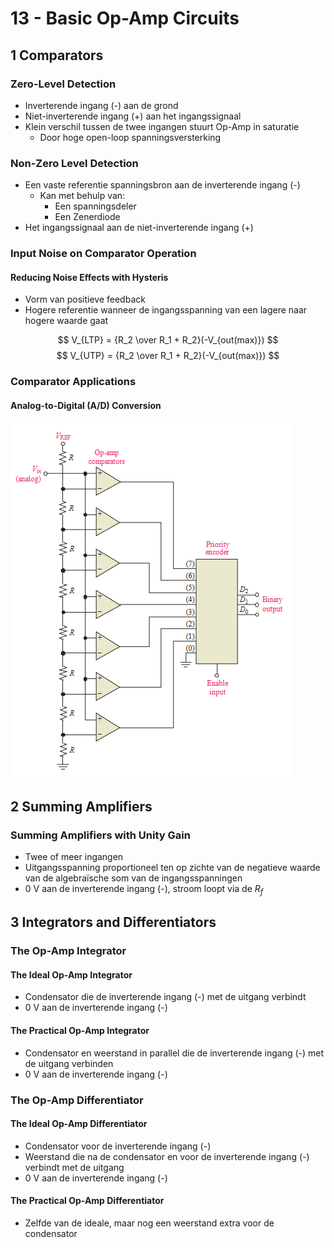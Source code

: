 # 13 - Basic Op-Amp Circuits

## 1 Comparators

### Zero-Level Detection

* Inverterende ingang (-) aan de grond
* Niet-inverterende ingang (+) aan het ingangssignaal
* Klein verschil tussen de twee ingangen stuurt Op-Amp in saturatie
    * Door hoge open-loop spanningsversterking

### Non-Zero Level Detection

* Een vaste referentie spanningsbron aan de inverterende ingang (-)
    * Kan met behulp van:
        * Een spanningsdeler
        * Een Zenerdiode
* Het ingangssignaal aan de niet-inverterende ingang (+)

### Input Noise on Comparator Operation

#### Reducing Noise Effects with Hysteris

* Vorm van positieve feedback
* Hogere referentie wanneer de ingangsspanning van een lagere naar hogere waarde gaat

$$ V_{LTP} = {R_2 \over R_1 + R_2}(-V_{out(max)}) $$
$$ V_{UTP} = {R_2 \over R_1 + R_2}(-V_{out(max)}) $$

### Comparator Applications

#### Analog-to-Digital (A/D) Conversion

![Alt text](image.png)

## 2 Summing Amplifiers

### Summing Amplifiers with Unity Gain

* Twee of meer ingangen
* Uitgangsspanning proportioneel ten op zichte van de negatieve waarde van de algebraïsche som van de ingangsspanningen
* 0 V aan de inverterende ingang (-), stroom loopt via de $R_f$

## 3 Integrators and Differentiators

### The Op-Amp Integrator

#### The Ideal Op-Amp Integrator

* Condensator die de inverterende ingang (-) met de uitgang verbindt
* 0 V aan de inverterende ingang (-)

#### The Practical Op-Amp Integrator

* Condensator en weerstand in parallel die de inverterende ingang (-) met de uitgang verbinden
* 0 V aan de inverterende ingang (-)

### The Op-Amp Differentiator

#### The Ideal Op-Amp Differentiator

* Condensator voor de inverterende ingang (-)
* Weerstand die na de condensator en voor de inverterende ingang (-) verbindt met de uitgang
* 0 V aan de inverterende ingang (-)

#### The Practical Op-Amp Differentiator

* Zelfde van de ideale, maar nog een weerstand extra voor de condensator